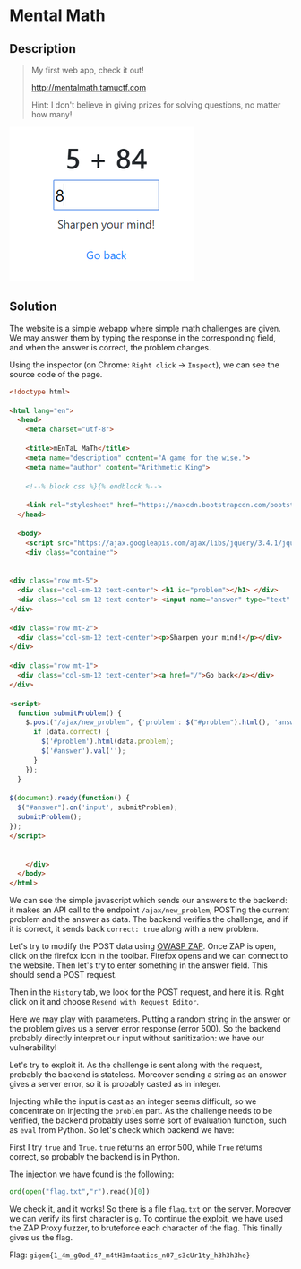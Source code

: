 # Mental Math

## Description

> My first web app, check it out!
>
> http://mentalmath.tamuctf.com
>
> Hint: I don't believe in giving prizes for solving questions, no matter how many!

![mentalmath](../images/mentalmath.png)

## Solution

The website is a simple webapp where simple math challenges are given. We may answer them by typing the response in the corresponding field, and when the answer is correct, the problem changes.

Using the inspector (on Chrome: `Right click` -> `Inspect`), we can see the source code of the page.

```html
<!doctype html>

<html lang="en">
  <head>
    <meta charset="utf-8">

    <title>mEnTaL MaTh</title>
    <meta name="description" content="A game for the wise.">
    <meta name="author" content="Arithmetic King">

    <!--% block css %}{% endblock %-->

    <link rel="stylesheet" href="https://maxcdn.bootstrapcdn.com/bootstrap/4.0.0/css/bootstrap.min.css" integrity="sha384-Gn5384xqQ1aoWXA+058RXPxPg6fy4IWvTNh0E263XmFcJlSAwiGgFAW/dAiS6JXm" crossorigin="anonymous">
  </head>

  <body>
    <script src="https://ajax.googleapis.com/ajax/libs/jquery/3.4.1/jquery.min.js"></script> 
    <div class="container">
      

<div class="row mt-5">
  <div class="col-sm-12 text-center"> <h1 id="problem"></h1> </div>
  <div class="col-sm-12 text-center"> <input name="answer" type="text" style="font-size: 24px; width: 150px;" id="answer"> </div>
</div>

<div class="row mt-2">
  <div class="col-sm-12 text-center"><p>Sharpen your mind!</p></div>
</div>

<div class="row mt-1">
  <div class="col-sm-12 text-center"><a href="/">Go back</a></div>
</div>

<script>
  function submitProblem() {
    $.post("/ajax/new_problem", {'problem': $("#problem").html(), 'answer': $('#answer').val()}, function ( data ) {
      if (data.correct) {
        $('#problem').html(data.problem);
        $('#answer').val('');
      }
    });
  }

$(document).ready(function() {
  $("#answer").on('input', submitProblem);
  submitProblem();
});
</script>


    </div>
  </body>
</html>
```

We can see the simple javascript which sends our answers to the backend: it makes an API call to the endpoint `/ajax/new_problem`, POSTing the current problem and the answer as data. The backend verifies the challenge, and if it is correct, it sends back `correct: true` along with a new problem.

Let's try to modify the POST data using [OWASP ZAP](https://www.zaproxy.org/). Once ZAP is open, click on the firefox icon in the toolbar. Firefox opens and we can connect to the website. Then let's try to enter something in the answer field. This should send a POST request.

Then in the `History` tab, we look for the POST request, and here it is. Right click on it and choose `Resend with Request Editor`.

Here we may play with parameters. Putting a random string in the answer or the problem gives us a server error response (error 500). So the backend probably directly interpret our input without sanitization: we have our vulnerability!

Let's try to exploit it. As the challenge is sent along with the request, probably the backend is stateless. Moreover sending a string as an answer gives a server error, so it is probably casted as in integer. 

Injecting while the input is cast as an integer seems difficult, so we concentrate on injecting the `problem` part. As the challenge needs to be verified, the backend probably uses some sort of evaluation function, such as `eval` from Python. So let's check which backend we have: 

First I try `true` and `True`. `true` returns an error 500, while `True` returns correct, so probably the backend is in Python.

The injection we have found is the following:
```python
ord(open("flag.txt","r").read()[0])
```

We check it, and it works! So there is a file `flag.txt` on the server. Moreover we can verify its first character is `g`. To continue the exploit, we have used the ZAP Proxy fuzzer, to bruteforce each character of the flag. This finally gives us the flag.

Flag: `gigem{1_4m_g0od_47_m4tH3m4aatics_n07_s3cUr1ty_h3h3h3he}`